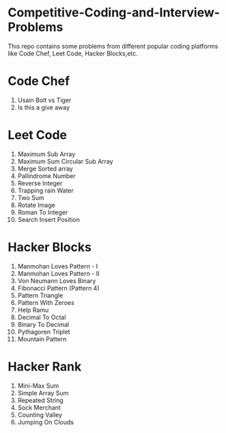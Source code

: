 # Competitive-Coding-and-Interview-Problems

This repo contains some problems from different popular coding platforms like Code Chef, Leet Code, Hacker Blocks,etc.

# Code Chef
1. Usain Bolt vs Tiger
2. Is this a give away


# Leet Code
1. Maximum Sub Array
2. Maximum Sum Circular Sub Array
3. Merge Sorted array
4. Pallindrome Number
5. Reverse Integer
6. Trapping rain Water
7. Two Sum
8. Rotate Image
9. Roman To Integer
10. Search Insert Position



# Hacker Blocks
1. Manmohan Loves Pattern - I
2. Manmohan Loves Pattern - II
3. Von Neumann Loves Binary
4. Fibonacci Pattern (Pattern 4)
5. Pattern Triangle
6. Pattern With Zeroes
7. Help Ramu
8. Decimal To Octal
9. Binary To Decimal
10. Pythagoren Triplet
11. Mountain Pattern


# Hacker Rank
1. Mini-Max Sum
2. Simple Array Sum
3. Repeated String
4. Sock Merchant
5. Counting Valley
6. Jumping On Clouds
